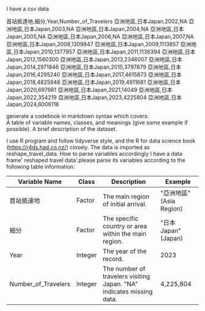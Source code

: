 I have a csv data

首站抵達地,細分,Year,Number_of_Travelers
亞洲地區,日本Japan,2002,NA
亞洲地區,日本Japan,2003,NA
亞洲地區,日本Japan,2004,NA
亞洲地區,日本Japan,2005,NA
亞洲地區,日本Japan,2006,NA
亞洲地區,日本Japan,2007,NA
亞洲地區,日本Japan,2008,1309847
亞洲地區,日本Japan,2009,1113857
亞洲地區,日本Japan,2010,1377957
亞洲地區,日本Japan,2011,1136394
亞洲地區,日本Japan,2012,1560300
亞洲地區,日本Japan,2013,2346007
亞洲地區,日本Japan,2014,2971846
亞洲地區,日本Japan,2015,3797879
亞洲地區,日本Japan,2016,4295240
亞洲地區,日本Japan,2017,4615873
亞洲地區,日本Japan,2018,4825948
亞洲地區,日本Japan,2019,4911681
亞洲地區,日本Japan,2020,697981
亞洲地區,日本Japan,2021,14049
亞洲地區,日本Japan,2022,354219
亞洲地區,日本Japan,2023,4225804
亞洲地區,日本Japan,2024,6006116

generate a codebook in markdown syntax which covers:  
A table of variable names, classes, and meanings (give some example if possible). 
A brief description of the dataset.

I use R program and follow tidyverse style, and the R for data science book (https://r4ds.had.co.nz/) closely. The data is imported as reshape_travel_data. How to parse variables accordingly
I have a data frame' reshaped travel data'.please parse its variables according to the following table information:

| Variable Name       | Class   | Description                                                         | Example                    |
|---------------------|---------|---------------------------------------------------------------------|----------------------------|
| 首站抵達地         | Factor  | The main region of initial arrival.                                  | "亞洲地區" (Asia Region)   |
| 細分             | Factor  | The specific country or area within the main region.                  | "日本Japan" (Japan) |
| Year                | Integer | The year of the record.                                             | 2023                       |
| Number_of_Travelers | Integer | The number of travelers visiting Japan. "NA" indicates missing data. | 4,225,804               
